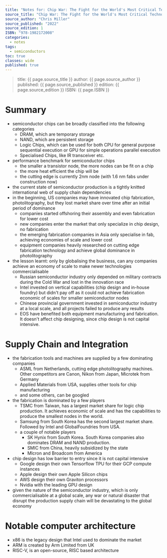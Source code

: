 ```yaml
---
title: "Notes for: Chip War: The Fight for the World's Most Critical Technology"
source_title: "Chip War: The Fight for the World's Most Critical Technology"
source_author: "Chris Miller"
source_published: "2022"
source_edition: 1
ISBN: "978-1982172008"
categories:
  - notes
tags:
  - semiconductors
toc: true
classes: wide
published: true
---
```


> title: {{ page.source_title }}
> author: {{ page.source_author }}
> published: {{ page.source_published }}
> edition: {{ page.source_edition }}
> ISBN: {{ page.ISBN }}

# Summary

- semiconductor chips can be broadly classified into the following categories
	- DRAM, which are temporary storage
	- NAND, which are persistent storage
	- Logic Chips, which can be used for both CPU for general purpose sequential execution or GPU for simple operations parallel execution
	- Specialised Chips, like IR transceiver etc.
- performance benchmark for semiconductor chips
	- the smaller a transistor node, the more nodes can be fit on a chip
	- the more heat efficient the chip will be
	- the cutting edge is currently 2nm node (with 1.6 nm fabs under construction now)
- the current state of semiconductor production is a tightly knitted international web of supply chain dependencies
- in the beginning, US companies may have innovated chip fabrication, photolitography, but they lost market share over time after an initial period of dominance
	- companies started offshoring their assembly and even fabrication for lower cost
	- new companies enter the market that only specialize in chip design, no fabrication
	- the emerging fabrication companies in Asia only specialise in fab, achieving economies of scale and lower cost
	- equipment companies heavily researched on cutting edge fabrication technology and achieve global dominance in photolitography
- the lesson learnt: only by globalising the business, can any companies achieve an economy of scale to make newer technologies commercialisable
	- Russian semiconductor industry only depended on military contracts during the Cold War and lost in the innovation race
	- Intel invested on vertical capabilities (chip design and in-house foundry) but didn't pay off as it could not achieve fabrication economic of scales for smaller semiconductor nodes
	- Chinese provincial government invested in semiconductor industry at a local scale, and all projects failed to produce any results
	- EOS have benefited both equipment manufacturing and fabrication. It doesn't affect chip designing, since chip design is not capital intensive.

# Supply Chain and Integration

- the fabrication tools and machines are supplied by a few dominating companies
	- ASML from Netherlands, cutting edge photolitography machines. Other competitors are Canon, Nikon from Japan, Microtek from Germany
	- Applied Materials from USA, supplies other tools for chip manufacturing
	- and some others, can be googled
- the fabrication is dominated by a few players
	- TSMC from Taiwan, has a largest market share for logic chip production. It achieves economic of scale and has the capabilities to produce the smallest nodes in the world.
	- Samsung from South Korea has the second largest market share. Followed by Intel and GlobalFoundries from USA.
	- a couple of notable players
		- SK Hynix from South Korea. South Korea companies also dominates DRAM and NAND production. 
		- SMIC from China, heavily subsidized by the state
		- MIcron and Broadcom from America
- chip design has low barrier to entry since it is not capital intensive
	- Google design their own Tensorflow TPU for their GCP compute instances
	- Apple design their own Apple Silicon chips
	- AWS design their own Graviton processors
	- Nvidia with the leading GPU design
- given the nature of the semiconductor industry, which is only commercialisable at a global scale, any war or natural disaster that disrupt the production supply chain will be devastating to the global economy

# Notable computer architecture

- x86 is the legacy design that Intel used to dominate the market
- ARM is created by Arm Limited from UK
- RISC-V, is an open-source, RISC based architecture
